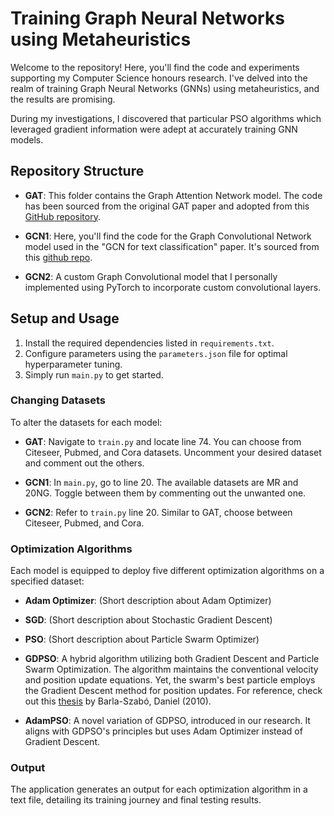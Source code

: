 # Training Graph Neural Networks using Metaheuristics

Welcome to the repository! Here, you'll find the code and experiments supporting my Computer Science honours research. I've delved into the realm of training Graph Neural Networks (GNNs) using metaheuristics, and the results are promising.

During my investigations, I discovered that particular PSO algorithms which leveraged gradient information were adept at accurately training GNN models.

## Repository Structure

- **GAT**: This folder contains the Graph Attention Network model. The code has been sourced from the original GAT paper and adopted from this [GitHub repository](https://github.com/Diego999/pyGAT).
  
- **GCN1**: Here, you'll find the code for the Graph Convolutional Network model used in the "GCN for text classification" paper. It's sourced from this [github repo](https://github.com/yao8839836/text_gcn).

- **GCN2**: A custom Graph Convolutional model that I personally implemented using PyTorch to incorporate custom convolutional layers.

## Setup and Usage

1. Install the required dependencies listed in `requirements.txt`.
2. Configure parameters using the `parameters.json` file for optimal hyperparameter tuning.
3. Simply run `main.py` to get started.

### Changing Datasets

To alter the datasets for each model:

- **GAT**: Navigate to `train.py` and locate line 74. You can choose from Citeseer, Pubmed, and Cora datasets. Uncomment your desired dataset and comment out the others.

- **GCN1**: In `main.py`, go to line 20. The available datasets are MR and 20NG. Toggle between them by commenting out the unwanted one.

- **GCN2**: Refer to `train.py` line 20. Similar to GAT, choose between Citeseer, Pubmed, and Cora.

### Optimization Algorithms

Each model is equipped to deploy five different optimization algorithms on a specified dataset:

- **Adam Optimizer**: (Short description about Adam Optimizer)
  
- **SGD**: (Short description about Stochastic Gradient Descent)
  
- **PSO**: (Short description about Particle Swarm Optimizer)
  
- **GDPSO**: A hybrid algorithm utilizing both Gradient Descent and Particle Swarm Optimization. The algorithm maintains the conventional velocity and position update equations. Yet, the swarm's best particle employs the Gradient Descent method for position updates. For reference, check out this [thesis](https://repository.up.ac.za/bitstream/handle/2263/24965/Complete.pdf?sequence=8&isAllowed=y) by Barla-Szabó, Daniel (2010).
  
- **AdamPSO**: A novel variation of GDPSO, introduced in our research. It aligns with GDPSO's principles but uses Adam Optimizer instead of Gradient Descent.

### Output

The application generates an output for each optimization algorithm in a text file, detailing its training journey and final testing results.
